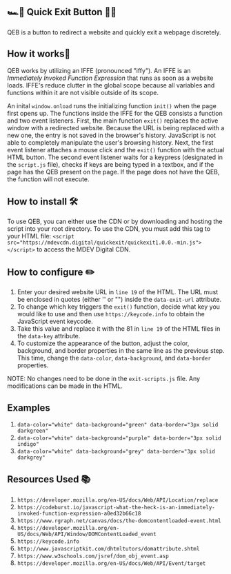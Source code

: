## 🏎💨 Quick Exit Button 🙅‍♀️
QEB is a button to redirect a website and quickly exit a webpage discretely.

## How it works📍
QEB works by utilizing an IFFE (pronounced "iffy"). An IFFE is an *Immediately Invoked Function Expression* that runs as soon as a website loads. IFFE's reduce clutter in the global scope because all variables and functions within it are not visible outside of its scope.

An inital `window.onload` runs the initializing function `init()` when the page first opens up. The functions inside the IFFE for the QEB consists a function and two event listeners. First, the main function `exit()` replaces the active window with a redirected website. Because the URL is being replaced with a new one, the entry is not saved in the browser's history. JavaScript is not able to completely manipulate the user's browsing history. Next, the first event listener attaches a mouse click and the `exit()` function with the actual HTML button. The second event listener waits for a keypress (designated in the `script.js` file), checks if keys are being typed in a textbox, and if the page has the QEB present on the page. If the page does not have the QEB, the function will not execute.

## How to install 🛠
To use QEB, you can either use the CDN or by downloading and hosting the script into your root directory. To use the CDN, you must add this tag to your HTML file: `<script src="https://mdevcdn.digital/quickexit/quickexit1.0.0.-min.js"></script>` to access the MDEV Digital CDN.

## How to configure ✏️
1. Enter your desired website URL in `line 19` of the HTML. The URL must be enclosed in quotes (either '' or "") inside the `data-exit-url` attribute.
2. To change which key triggers the `exit()` function, decide what key you would like to use and then use `https://keycode.info` to obtain the JavaScript event keycode.
3. Take this value and replace it with the 81 in `line 19` of the HTML files in the `data-key` attribute.
4. To customize the appearance of the button, adjust the color, background, and border properties in the same line as the previous step. This time, change the `data-color`, `data-background`, and `data-border` properties.

NOTE: No changes need to be done in the `exit-scripts.js` file. Any modifications can be made in the HTML.

## Examples
1. `data-color="white" data-background="green" data-border="3px solid darkgreen"`
2. `data-color="white" data-background="purple" data-border="3px solid indigo"`
3. `data-color="white" data-background="grey" data-border="3px solid darkgrey"`

## Resources Used 📚
1. `https://developer.mozilla.org/en-US/docs/Web/API/Location/replace`
2. `https://codeburst.io/javascript-what-the-heck-is-an-immediately-invoked-function-expression-a0ed32b66c18`
3. `https://www.rgraph.net/canvas/docs/the-domcontentloaded-event.html`
4. `https://developer.mozilla.org/en-US/docs/Web/API/Window/DOMContentLoaded_event`
5. `https://keycode.info`
6. `http://www.javascriptkit.com/dhtmltutors/domattribute.shtml`
7. `https://www.w3schools.com/jsref/dom_obj_event.asp`
8. `https://developer.mozilla.org/en-US/docs/Web/API/Event/target`